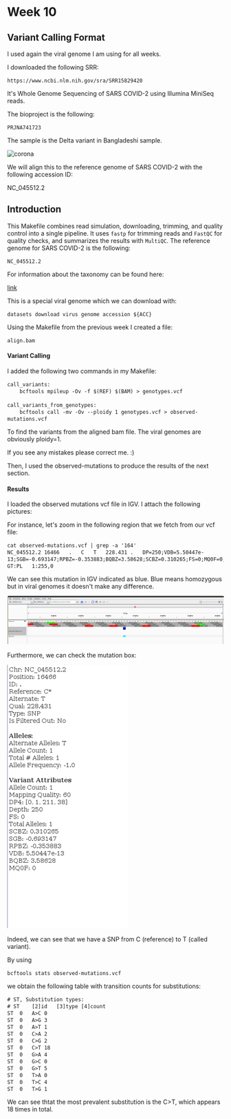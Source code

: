 # Week 10

## Variant Calling Format

I used again the viral genome I am using for all weeks.

I downloaded the following SRR:

```
https://www.ncbi.nlm.nih.gov/sra/SRR15829420
```

It's Whole Genome Sequencing of SARS COVID-2 using Illumina MiniSeq reads.

The bioproject is the following:
```
PRJNA741723
```

The sample is the Delta variant in Bangladeshi sample.

![corona](https://media.giphy.com/media/MCAFTO4btHOaiNRO1k/giphy.gif?cid=790b7611995r701whaqprrihc3d36dnvcti6v3e33jdsuujm&ep=v1_gifs_search&rid=giphy.gif&ct=g)

We will align this to the reference genome of SARS COVID-2 with the following accession ID:

NC_045512.2

## Introduction

This Makefile combines read simulation, downloading, trimming, and quality control into a single pipeline. It uses `fastp` for trimming reads and `FastQC` for quality checks, and summarizes the results with `MultiQC`.
The reference genome for SARS COVID-2 is the following:

```
NC_045512.2
```

For information about the taxonomy can be found here:

[link](https://www.ncbi.nlm.nih.gov/Taxonomy/Browser/wwwtax.cgi?id=2697049)

This is a special viral genome which we can download with:

```
datasets download virus genome accession ${ACC}
```

Using the Makefile from the previous week I created a file:

```
align.bam
```

#### Variant Calling 

I added the following two commands in my Makefile:

```
call_variants:
	bcftools mpileup -Ov -f $(REF) $(BAM) > genotypes.vcf

call_variants_from_genotypes:
	bcftools call -mv -Ov --ploidy 1 genotypes.vcf > observed-mutations.vcf
```

To find the variants from the aligned bam file. The viral genomes are obviously ploidy=1.

If you see any mistakes please correct me. :)

Then, I used the observed-mutations to produce the results of the next section.

#### Results

I loaded the observed mutations vcf file in IGV. I attach the following pictures:

For instance, let's zoom in the following region that we fetch from our vcf file:

```
cat observed-mutations.vcf | grep -a '164'    
NC_045512.2	16466	.	C	T	228.431	.	DP=250;VDB=5.50447e-13;SGB=-0.693147;RPBZ=-0.353883;BQBZ=3.58628;SCBZ=0.310265;FS=0;MQ0F=0;AC=1;AN=1;DP4=0,1,211,38;MQ=60	GT:PL	1:255,0
```

We can see this mutation in IGV indicated as blue. Blue means homozygous but in viral genomes it doesn't make any difference.

![mut](IGV_mutation.png)

Furthermore, we can check the mutation box:

![mut_info](mut_info.png)

Indeed, we can see that we have a SNP from C (reference) to T (called variant).

By using

```
bcftools stats observed-mutations.vcf
```

we obtain the following table with transition counts for substitutions:

```
# ST, Substitution types:
# ST	[2]id	[3]type	[4]count
ST	0	A>C	0
ST	0	A>G	3
ST	0	A>T	1
ST	0	C>A	2
ST	0	C>G	2
ST	0	C>T	18
ST	0	G>A	4
ST	0	G>C	0
ST	0	G>T	5
ST	0	T>A	0
ST	0	T>C	4
ST	0	T>G	1
```

We can see thtat the most prevalent substitution is the C>T, which appears 18 times in total.

